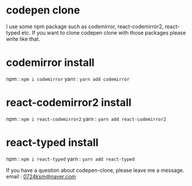 # codepen clone

I use some npm package such as codemirror, react-codemirror2, react-typed etc.
If you want to clone codepen clone with those packages please write like that.

# codemirror install
npm : 
``` npm i codemirror ```
yarn : 
``` yarn add codemirror ```

# react-codemirror2 install
npm : 
``` npm i react-codemirror2 ```
yarn :
``` yarn add react-codemirror2 ```

# react-typed install
npm :
``` npm i react-typed ```
yarn :
``` yarn add react-typed ```

If you have a question about codepen-clone, please leave me a message.
email : 0724ksm@naver.com
